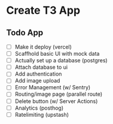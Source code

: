 # Create T3 App

## Todo App

- [ ] Make it deploy (vercel)
- [ ] Scaffhold basic UI with mock data
- [ ] Actually set up a database (postgres)
- [ ] Attach database to ui
- [ ] Add authentication
- [ ] Add image upload
- [ ] Error Management (w/ Sentry)
- [ ] Routing/image page (parallel route)
- [ ] Delete button (w/ Server Actions)
- [ ] Analytics (posthog)
- [ ] Ratelimiting (upstash)
